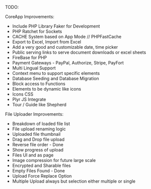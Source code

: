 TODO:

CoreApp Improvements:
* Include PHP Library Faker for Development
* PHP Ratchet for Sockets
* CACHE System based on App Mode // PHPFastCache
* Export to Excel, Import from Excel
* Add a very good and customizable date, time picker
* Public serving links to serve document downloads or excel sheets
* FireBase for PHP
* Payment Gateways - PayPal, Authorize, Stripe, PayFort
* Multi Lingual Support
* Context menu to support specific elements
* Database Seeding and Database Migration
* Block access to Functions
* Elements to be dynamic like icons
* Icons CSS
* Plyr JS Integrate
* Tour / Guide like Shepherd

File Uploader Improvements:
* Breakdown of loaded file list
* File upload renaming logic
* Uploaded file thumbnail
* Drag and Drop file upload
* Reverse file order - Done
* Show progress of upload
* Files UI and as page
* Image compression for future large scale
* Encrypted and Sharable files
* Empty Files Found - Done
* Upload Force Replace Option
* Multiple Upload always but selection either multiple or single